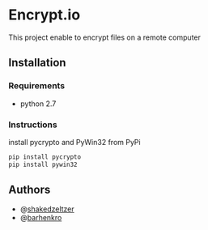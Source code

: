 # Encrypt.io

This project enable to encrypt files on a remote computer 
## Installation

### Requirements
* python 2.7

### Instructions
install pycrypto and PyWin32 from PyPi
```bash
pip install pycrypto
pip install pywin32
```
## Authors
* @[shakedzeltzer](https://github.com/shakedzeltzer)
* @[barhenkro](https://github.com/barhenkro)
